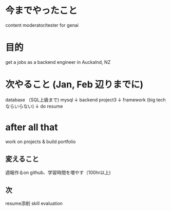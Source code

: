 # 今までやったこと
content moderator/tester for genai

# 目的
get a jobs as a backend engineer in Auckalnd, NZ

# 次やること (Jan, Feb 辺りまでに)

database （SQL上級まで) mysql
↓
backend project3
↓
framework (big techならいらない)
↓
do resume

# after all that
work on projects & build portfolio

## 変えること
週報作るon github、学習時間を増やす（100hr以上)

## 次
resume添削
skill evaluation
